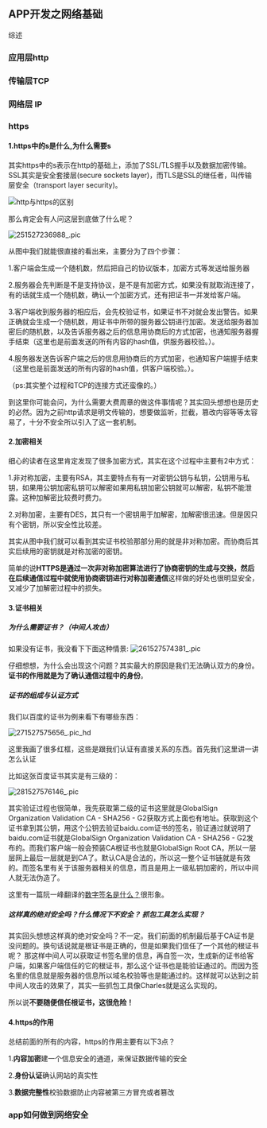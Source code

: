 ## APP开发之网络基础



综述

### 应用层http

### 传输层TCP

### 网络层 IP

###  https

#### 1.https中的s是什么,为什么需要s

其实https中的s表示在http的基础上，添加了SSL/TLS握手以及数据加密传输。SSL其实是安全套接层(secure sockets layer)，而TLS是SSL的继任者，叫传输层安全（transport layer security)。

![http与https的区别](/Users/tang/Desktop/ReadingNotes/image/network/http与https的区别.jpg)

那么肯定会有人问这层到底做了什么呢？

![251527236988_.pic](/Users/tang/Desktop/ReadingNotes/image/network/251527236988_.pic.jpg)

从图中我们就能很直接的看出来，主要分为了四个步骤：

1.客户端会生成一个随机数，然后把自己的协议版本，加密方式等发送给服务器

2.服务器会先判断是不是支持协议，是不是有加密方式，如果没有就取消连接了，有的话就生成一个随机数，确认一个加密方式，还有把证书一并发给客户端。

3.客户端收到服务器的相应后，会先校验证书，如果证书不对就会发出警告。如果正确就会生成一个随机数，用证书中所带的服务器公钥进行加密。发送给服务器加密后的随机数，以及告诉服务器之后的信息用协商后的方式加密，也通知服务器握手结束（这里也是前面发送的所有内容的hash值，供服务器校验。）。

4.服务器发送告诉客户端之后的信息用协商后的方式加密，也通知客户端握手结束（这里也是前面发送的所有内容的hash值，供客户端校验。）。

（ps:其实整个过程和TCP的连接方式还蛮像的。）

到这里你可能会问，为什么需要大费周章的做这件事情呢？其实回头想想也是历史的必然。因为之前http请求是明文传输的，想要做监听，拦截，篡改内容等等太容易了，十分不安全所以引入了这一套机制。

#### 2.加密相关

细心的读者在这里肯定发现了很多加密方式，其实在这个过程中主要有2中方式：

1.非对称加密，主要有RSA，其主要特点有有一对密钥公钥与私钥，公钥用与私钥，如果用公钥加密私钥可以解密如果用私钥加密公钥就可以解密，私钥不能泄露。这种加解密比较费时费力。

2.对称加密，主要有DES，其只有一个密钥用于加解密，加解密很迅速。但是因只有个密钥，所以安全性比较差。

其实从图中我们就可以看到其实证书校验那部分用的就是非对称加密。而协商后其实后续用的密钥就是对称加密的密钥。

简单的说**HTTPS是通过一次非对称加密算法进行了协商密钥的生成与交换，然后在后续通信过程中就使用协商密钥进行对称加密通信**这样做的好处也很明显安全，又减少了加解密过程中的损失。

#### 3.证书相关

##### 为什么需要证书？（中间人攻击）

如果没有证书，我没看下下面这种情景:
![261527574381_.pic](/Users/tang/Desktop/ReadingNotes/image/network/261527574381_.pic.jpg)

仔细想想，为什么会出现这个问题？其实最大的原因是我们无法确认双方的身份。**证书的作用就是为了确认通信过程中的身份**。

##### 证书的组成与认证方式

我们以百度的证书为例来看下有哪些东西：

![271527575656_.pic_hd](/Users/tang/Desktop/ReadingNotes/image/network/271527575656_.pic_hd.jpg)

这里我画了很多红框，这些是跟我们认证有直接关系的东西。首先我们这里讲一讲怎么认证

比如这张百度证书其实是有三级的：

![281527576146_.pic](/Users/tang/Desktop/ReadingNotes/image/network/281527576146_.pic.jpg)

其实验证过程也很简单，我先获取第二级的证书这里就是GlobalSign Organization Validation CA - SHA256 - G2获取方式上面也有地址。获取到这个证书拿到其公钥，用这个公钥去验证baidu.com证书的签名，验证通过就说明了baidu.com证书就是GlobalSign Organization Validation CA - SHA256 - G2发布的。而我们客户端一般会预装CA根证书也就是GlobalSign Root CA，所以一层层网上最后一层就是到CA了。默认CA是合法的，所以这一整个证书链就是有效的。而签名里有关于该服务器相关的信息，而且是用上一级私钥加密的，所以中间人就无法伪造了。

这里有一篇阮一峰翻译的[数字签名是什么？](http://www.ruanyifeng.com/blog/2011/08/what_is_a_digital_signature.html)很形象。

##### 这样真的绝对安全吗？什么情况下不安全？ 抓包工具怎么实现？

其实回头想想这样真的绝对安全吗？不一定。我们前面的机制最后基于CA证书是没问题的。换句话说就是根证书是正确的，但是如果我们信任了一个其他的根证书呢？ 那这样中间人可以获取证书签名里的信息，再自签一次，生成新的证书给客户端，如果客户端信任的它的根证书，那么这个证书也是能验证通过的。而因为签名里的信息就是服务器的信息所以域名校验等也是能通过的。这样就可以达到之前中间人攻击的效果了，其实一些抓包工具像Charles就是这么实现的。

所以说**不要随便信任根证书，这很危险！**

#### 4.https的作用

总结前面的所有的内容，https的作用主要有以下3点？

1.**内容加密**建一个信息安全的通道，来保证数据传输的安全 

2.**身份认证**确认网站的真实性 

3.**数据完整性**校验数据防止内容被第三方冒充或者篡改 

### app如何做到网络安全

